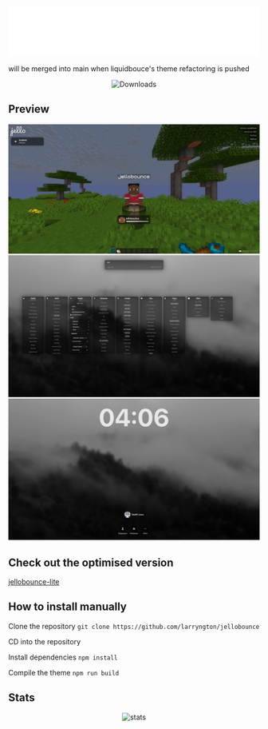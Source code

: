 ![jellobounce-wide1](/.github/img/jellobounce-wide1.png)

will be merged into main when liquidbouce's theme refactoring is pushed
    
<p align="center">
    <img src="https://img.shields.io/github/downloads/larryngton2/jellobounce/total?label=Github%20Downloads" alt="Downloads">
</p>

## Preview
![ingame-hud](/.github/img/ingame%20hud.png)
![clickgui](/.github/img/clickgui.png)
![title](/.github/img/title.png)


## Check out the optimised version
[jellobounce-lite](https://github.com/larryngton2/jellobounce/tree/lite)

## How to install manually
Clone the repository `git clone https://github.com/larryngton/jellobounce`

CD into the repository

Install dependencies `npm install`

Compile the theme `npm run build`

## Stats
<p align="center"> 
    <img src="https://repobeats.axiom.co/api/embed/481a818b61e6429e0a48969e51066586943b16a3.svg" alt="stats">
</p>
